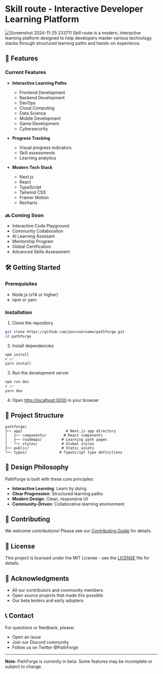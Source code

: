 # Skill route - Interactive Developer Learning Platform

![Screenshot 2024-11-25 233711](https://github.com/user-attachments/assets/742be1a6-4ec4-442d-8139-c24963ab7946) Skill route is a modern, interactive learning platform designed to help developers master various technology stacks through structured learning paths and hands-on experience.

## 🚀 Features

### Current Features
- **Interactive Learning Paths**
  - Frontend Development
  - Backend Development
  - DevOps
  - Cloud Computing
  - Data Science
  - Mobile Development
  - Game Development
  - Cybersecurity

- **Progress Tracking**
  - Visual progress indicators
  - Skill assessments
  - Learning analytics

- **Modern Tech Stack**
  - Next.js
  - React
  - TypeScript
  - Tailwind CSS
  - Framer Motion
  - Recharts

### 🔜 Coming Soon
- Interactive Code Playground
- Community Collaboration
- AI Learning Assistant
- Mentorship Program
- Global Certification
- Advanced Skills Assessment

## 🛠️ Getting Started

### Prerequisites
- Node.js (v14 or higher)
- npm or yarn

### Installation

1. Clone the repository
```bash
git clone https://github.com/yourusername/pathforge.git
cd pathforge
```

2. Install dependencies
```bash
npm install
# or
yarn install
```

3. Run the development server
```bash
npm run dev
# or
yarn dev
```

4. Open [http://localhost:3000](http://localhost:3000) in your browser

## 🎯 Project Structure

```
pathforge/
├── app/                    # Next.js app directory
│   ├── components/        # React components
│   ├── roadmaps/         # Learning path pages
│   └── styles/           # Global styles
├── public/               # Static assets
└── types/               # TypeScript type definitions
```

## 🎨 Design Philosophy

PathForge is built with these core principles:
- **Interactive Learning**: Learn by doing
- **Clear Progression**: Structured learning paths
- **Modern Design**: Clean, responsive UI
- **Community-Driven**: Collaborative learning environment

## 🤝 Contributing

We welcome contributions! Please see our [Contributing Guide](CONTRIBUTING.md) for details.

## 📝 License

This project is licensed under the MIT License - see the [LICENSE](LICENSE) file for details.

## 🙏 Acknowledgments

- All our contributors and community members
- Open source projects that made this possible
- Our beta testers and early adopters

## 📞 Contact

For questions or feedback, please:
- Open an issue
- Join our Discord community
- Follow us on Twitter @PathForge

---

**Note**: PathForge is currently in beta. Some features may be incomplete or subject to change.
